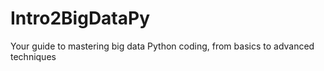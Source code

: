 # Intro2BigDataPy
Your guide to mastering big data Python coding, from basics to advanced techniques
